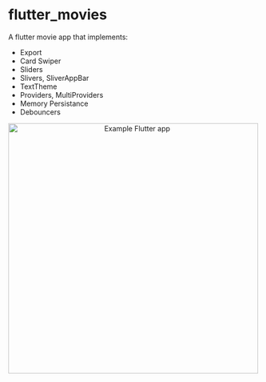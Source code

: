 # flutter_movies
A flutter movie app that implements:

- Export
- Card Swiper
- Sliders
- Slivers, SliverAppBar
- TextTheme
- Providers, MultiProviders
- Memory Persistance
- Debouncers


<p align="center">
    <img src="./flutter_movies_app.png"
        alt="Example Flutter app"
        style="float: left; margin-right: 10px; height: 500px"/>
</p>
